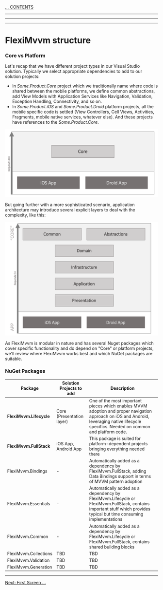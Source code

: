 [... CONTENTS](index.md)

---
---
---

# FlexiMvvm structure

### Core vs Platform

Let's recap that we have different project types in our Visual Studio solution.
Typically we select appropriate dependencies to add to our solution projects:
- In *Some.Product.Core* project which we traditionally name where code is shared between the mobile platforms, we define common abstractions, add View Models with Application Services like Navigation, Validation, Exception Handling, Connectivity, and so on.
- In *Some.Product.iOS* and *Some.Product.Droid* platform projects, all the mobile specific code is settled (View Controllers, Cell Views, Activities, Fragments, mobile native services, whatever else). And these projects have references to the *Some.Product.Core*.

![Simple projects structure](images/001-Intro-001-Projects-Simple.png)

But going further with a more sophisticated scenario, application architecture may introduce several explicit layers to deal with the complexity, like this:

![Advanced projects structure](images/001-Intro-002-Projects-Domain.png)

As FlexiMvvm is modular in nature and has several Nuget packages which cover specific functionality and do depend on "Core" or platform projects, we'll review where FlexiMvvm works best and which NuGet packages are suitable.

### NuGet Packages

| Package                      | Solution Projects to add | Description |
| ---                          | --- | --- |
| **FlexiMvvm.Lifecycle**      | Core (Presentation layer) | One of the most important pieces which enables MVVM adoption and proper navigation approach on iOS and Android, leveraging native lifecycle specifics. Needed on common and platform code. |
| **FlexiMvvm.FullStack**      | iOS App,  Android App | This package is suited for platform-dependent projects bringing everything needed there |
| FlexiMvvm.Bindings           | - | Automatically added as a dependency by FlexiMvvm.FullStack, adding Data Bindings support in terms of MVVM pattern adoption |
| FlexiMvvm.Essentials         | - | Automatically added as a dependency by FlexiMvvm.Lifecycle or FlexiMvvm.FullStack, contains important stuff which provides typical but time consuming implementations |
| FlexiMvvm.Common             | - | Automatically added as a dependency by FlexiMvvm.Lifecycle or FlexiMvvm.FullStack, contains shared building blocks |
| FlexiMvvm.Collections        | TBD | TBD |
| FlexiMvvm.Validation         | TBD | TBD |
| FlexiMvvm.Generation         | TBD | TBD |

---

[Next: First Screen ...](001-introduction-02-first-screen.md)